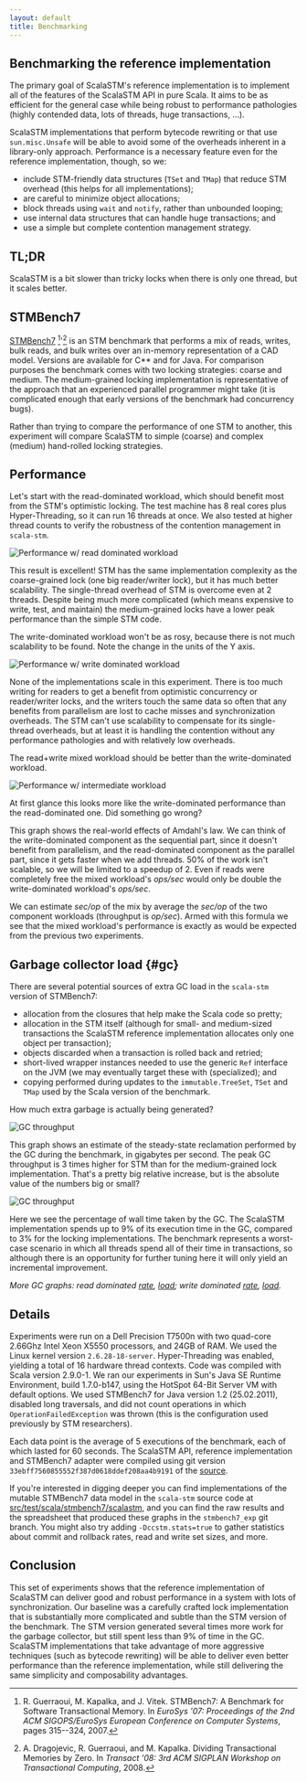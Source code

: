 ```yaml
---
layout: default
title: Benchmarking
---
```


Benchmarking the reference implementation
-----------------------------------------

The primary goal of ScalaSTM's reference implementation is to implement
all of the features of the ScalaSTM API in pure Scala. It aims to be as
efficient for the general case while being robust to performance
pathologies (highly contended data, lots of threads, huge transactions,
...).

ScalaSTM implementations that perform bytecode rewriting or that use
`sun.misc.Unsafe` will be able to avoid some of the overheads inherent
in a library-only approach. Performance is a necessary feature even for
the reference implementation, though, so we:

-   include STM-friendly data structures (`TSet` and `TMap`) that reduce
    STM overhead (this helps for all implementations);
-   are careful to minimize object allocations;
-   block threads using `wait` and `notify`, rather than unbounded
    looping;
-   use internal data structures that can handle huge transactions; and
-   use a simple but complete contention management strategy.

TL;DR
-----

ScalaSTM is a bit slower than tricky locks when there is only one
thread, but it scales better.

STMBench7
---------

[STMBench7](http://lpd.epfl.ch/transactions/wiki/doku.php?id=stmbench7)
[^1]'[^2] is an STM benchmark that performs a mix of reads, writes, bulk
reads, and bulk writes over an in-memory representation of a CAD model.
Versions are available for C** and for Java. For comparison purposes the
benchmark comes with two locking strategies: coarse and medium. The
medium-grained locking implementation is representative of the approach
that an experienced parallel programmer might take (it is complicated
enough that early versions of the benchmark had concurrency bugs).

Rather than trying to compare the performance of one STM to another,
this experiment will compare ScalaSTM to simple (coarse) and complex
(medium) hand-rolled locking strategies.

Performance
-----------

Let's start with the read-dominated workload, which should benefit most
from the STM's optimistic locking. The test machine has 8 real cores
plus Hyper-Threading, so it can run 16 threads at once. We also tested
at higher thread counts to verify the robustness of the contention
management in `scala-stm`.

<img alt="Performance w/ read dominated workload" src="images/stmbench7/r_perf.png" />

This result is excellent! STM has the same implementation complexity as
the coarse-grained lock (one big reader/writer lock), but it has much
better scalability. The single-thread overhead of STM is overcome even
at 2 threads. Despite being much more complicated (which means expensive
to write, test, and maintain) the medium-grained locks have a lower peak
performance than the simple STM code.

The write-dominated workload won't be as rosy, because there is not much
scalability to be found. Note the change in the units of the Y axis.

<img alt="Performance w/ write dominated workload" src="images/stmbench7/w_perf.png" />

None of the implementations scale in this experiment. There is too much
writing for readers to get a benefit from optimistic concurrency or
reader/writer locks, and the writers touch the same data so often that
any benefits from parallelism are lost to cache misses and
synchronization overheads. The STM can't use scalability to compensate
for its single-thread overheads, but at least it is handling the
contention without any performance pathologies and with relatively low
overheads.

The read+write mixed workload should be better than the write-dominated
workload.

<img alt="Performance w/ intermediate workload" src="images/stmbench7/rw_perf.png" />

At first glance this looks more like the write-dominated performance
than the read-dominated one. Did something go wrong?

This graph shows the real-world effects of Amdahl's law. We can think of
the write-dominated component as the sequential part, since it doesn't
benefit from parallelism, and the read-dominated component as the
parallel part, since it gets faster when we add threads. 50% of the work
isn't scalable, so we will be limited to a speedup of 2. Even if reads
were completely free the mixed workload's *ops/sec* would only be double
the write-dominated workload's *ops/sec*.

We can estimate *sec/op* of the mix by average the *sec/op* of the two
component workloads (throughput is *op/sec*). Armed with this formula we
see that the mixed workload's performance is exactly as would be
expected from the previous two experiments.

Garbage collector load {#gc}
----------------------

There are several potential sources of extra GC load in the `scala-stm`
version of STMBench7:

-   allocation from the closures that help make the Scala code so
    pretty;
-   allocation in the STM itself (although for small- and medium-sized
    transactions the ScalaSTM reference implementation allocates only
    one object per transaction);
-   objects discarded when a transaction is rolled back and retried;
-   short-lived wrapper instances needed to use the generic `Ref`
    interface on the JVM (we may eventually target these with
    (specialized); and
-   copying performed during updates to the `immutable.TreeSet`, `TSet`
    and `TMap` used by the Scala version of the benchmark.

How much extra garbage is actually being generated?

<img alt="GC throughput" src="images/stmbench7/rw_gcrate.png" />

This graph shows an estimate of the steady-state reclamation performed
by the GC during the benchmark, in gigabytes per second. The peak GC
throughput is 3 times higher for STM than for the medium-grained lock
implementation. That's a pretty big relative increase, but is the
absolute value of the numbers big or small?

<img alt="GC throughput" src="images/stmbench7/rw_gcload.png" />

Here we see the percentage of wall time taken by the GC. The ScalaSTM
implementation spends up to 9% of its execution time in the GC, compared
to 3% for the locking implementations. The benchmark represents a
worst-case scenario in which all threads spend all of their time in
transactions, so although there is an opportunity for further tuning
here it will only yield an incremental improvement.

*More GC graphs: read dominated [rate](images/stmbench7/r_gcrate.png),
[load](images/stmbench7/r_gcload.png); write dominated
[rate](images/stmbench7/w_gcrate.png),
[load](images/stmbench7/w_gcload.png).*

Details
-------

Experiments were run on a Dell Precision T7500n with two quad-core
2.66Ghz Intel Xeon X5550 processors, and 24GB of RAM. We used the Linux
kernel version `2.6.28-18-server`. Hyper-Threading was enabled, yielding
a total of 16 hardware thread contexts. Code was compiled with Scala
version 2.9.0-1. We ran our experiments in Sun's Java SE Runtime
Environment, build 1.7.0-b147, using the HotSpot 64-Bit Server VM with
default options. We used STMBench7 for Java version 1.2 (25.02.2011),
disabled long traversals, and did not count operations in which
`OperationFailedException` was thrown (this is the configuration used
previously by STM researchers).

Each data point is the average of 5 executions of the benchmark, each of
which lasted for 60 seconds. The ScalaSTM API, reference implementation
and STMBench7 adapter were compiled using git version
`33ebff7560855552f387d0618ddef208aa4b9191` of the [source](source.html).

If you're interested in digging deeper you can find implementations of
the mutable STMBench7 data model in the `scala-stm` source code at
[src/test/scala/stmbench7/scalastm](https://github.com/nbronson/scala-stm/tree/master/src/test/scala/stmbench7/scalastm),
and you can find the raw results and the spreadsheet that produced these
graphs in the `stmbench7_exp` git branch. You might also try adding
`-Dccstm.stats=true` to gather statistics about commit and rollback
rates, read and write set sizes, and more.

Conclusion
----------

This set of experiments shows that the reference implementation of
ScalaSTM can deliver good and robust performance in a system with lots
of synchronization. Our baseline was a carefully crafted lock
implementation that is substantially more complicated and subtle than
the STM version of the benchmark. The STM version generated several
times more work for the garbage collector, but still spent less than 9%
of time in the GC. ScalaSTM implementations that take advantage of more
aggressive techniques (such as bytecode rewriting) will be able to
deliver even better performance than the reference implementation, while
still delivering the same simplicity and composability advantages.

[^1]: R. Guerraoui, M. Kapalka, and J. Vitek. STMBench7: A Benchmark for
    Software Transactional Memory. In *EuroSys '07: Proceedings of the
    2nd ACM SIGOPS/EuroSys European Conference on Computer Systems*,
    pages 315--324, 2007.

[^2]: A. Dragojevic, R. Guerraoui, and M. Kapalka. Dividing
    Transactional Memories by Zero. In *Transact '08: 3rd ACM SIGPLAN
    Workshop on Transactional Computing*, 2008.

